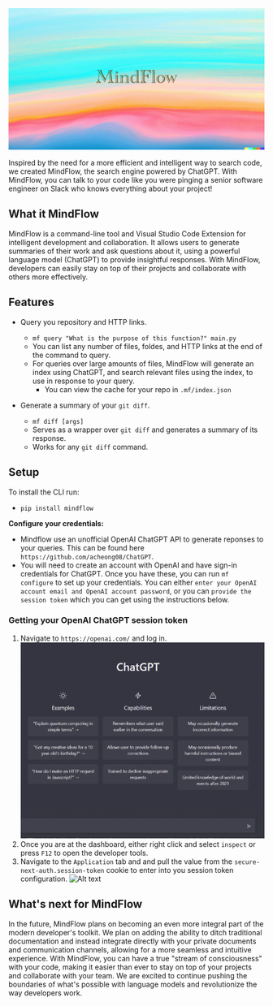 ![Alt text](images/MindFlowHeader.png)

Inspired by the need for a more efficient and intelligent way to search code, we created MindFlow, the search engine powered by ChatGPT. With MindFlow, you can talk to your code like you were pinging a senior software engineer on Slack who knows everything about your project!

## What it MindFlow
MindFlow is a command-line tool and Visual Studio Code Extension for intelligent development and collaboration. It allows users to generate summaries of their work and ask questions about it, using a powerful language model (ChatGPT) to provide insightful responses. With MindFlow, developers can easily stay on top of their projects and collaborate with others more effectively.

## Features
- Query you repository and HTTP links.
    - `mf query "What is the purpose of this function?" main.py`
    - You can list any number of files, foldes, and HTTP links at the end of the command to query.
    - For queries over large amounts of files, MindFlow will generate an index using ChatGPT, and search relevant files using the index, to use in response to your query.
        - You can view the cache for your repo in `.mf/index.json`

- Generate a summary of your `git diff`. 
    - `mf diff [args]`
    - Serves as a wrapper over `git diff` and generates a summary of its response.
    - Works for any `git diff` command.

## Setup
To install the CLI run: 
- `pip install mindflow`

**Configure your credentials:**
- Mindflow use an unofficial OpenAI ChatGPT API to generate reponses to your queries. This can be found here `https://github.com/acheong08/ChatGPT`. 
- You will need to create an account with OpenAI and have sign-in credentials for ChatGPT. Once you have these, you can run `mf configure` to set up your credentials. You can either `enter your OpenAI account email and OpenAI account password`, or you can `provide the session token` which you can get using the instructions below. 

### Getting your OpenAI ChatGPT session token
1. Navigate to `https://openai.com/` and log in. ![Alt text](images/ChatGPT_Home.png)
2. Once you are at the dashboard, either right click and select `inspect` or press `F12` to open the developer tools.
3. Navigate to the `Application` tab and and pull the value from the `secure-next-auth.session-token` cookie to enter into you session token configuration. ![Alt text](images/session_id2.png) 


## What's next for MindFlow
In the future, MindFlow plans on becoming an even more integral part of the modern developer's toolkit. We plan on adding the ability to ditch traditional documentation and instead integrate directly with your private documents and communication channels, allowing for a more seamless and intuitive experience. With MindFlow, you can have a true "stream of consciousness" with your code, making it easier than ever to stay on top of your projects and collaborate with your team. We are excited to continue pushing the boundaries of what's possible with language models and revolutionize the way developers work.

